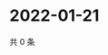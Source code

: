 # 2022-01-21

共 0 条

<!-- BEGIN WEIBO -->
<!-- 最后更新时间 Fri Jan 21 2022 12:20:04 GMT+0800 (China Standard Time) -->

<!-- END WEIBO -->

